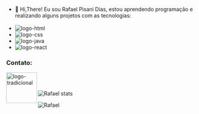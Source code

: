 - 👋 Hi,There!
   Eu sou Rafael Pisani Dias, estou aprendendo programação e realizando alguns projetos com as tecnologias:
  <br>
  <br>
 - <img src="https://img.shields.io/badge/HTML5-E34F26?style=for-the-badge&logo=html5&logoColor=white" alt="logo-html"/>
 - <img src="https://img.shields.io/badge/CSS3-1572B6?style=for-the-badge&logo=css3&logoColor=white" alt="logo-css"/>
 - <img src="https://img.shields.io/badge/JavaScript-F7DF1E?style=for-the-badge&logo=javascript&logoColor=black" alt="logo-java"/>
 - <img src="https://img.shields.io/badge/React-20232A?style=for-the-badge&logo=react&logoColor=61DAFB" alt="logo-react"/>




<h3 align="left">Contato:</h3>
<p align="left">
 <a href="https://www.linkedin.com/in/rafael-pisani-dias-7263b3171/details/experience/">
 <img align="left" width="82px" src="https://img.shields.io/badge/LinkedIn-0077B5?style=for-the-badge&logo=linkedin&logoColor=white" alt="logo-tradicional">
 </a>

 </p>
 <br />
 <br />

 

![Rafael stats](https://github-readme-stats.vercel.app/api?username=rafaelpidias&show_icons=true&theme=dracula)

![Rafael](https://github-readme-stats.vercel.app/api/top-langs/?username=rafaelpidias&layout=compact)
 
 
 

